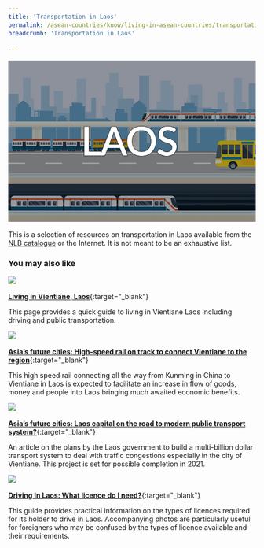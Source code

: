 ```yaml
---
title: 'Transportation in Laos'
permalink: /asean-countries/know/living-in-asean-countries/transportation-in-Laos/
breadcrumb: 'Transportation in Laos'

---
```



<img src="/images/asean-living/Transportation-Laos.jpg" alt="Transportation Laos banner" style="width:800px;" />

 This is a selection of resources on transportation in Laos available from the [NLB catalogue](http://catalogue.nlb.gov.sg/) or the Internet.  It is not meant to be an exhaustive list.

### **You may also like**

<img src="/images/resources/Article 3.jpg" style="width:180px;" />

[**Living in Vientiane, Laos**](https://www.acs-ami.com/en/expatriation/relocation-guide/living-in-vientiane-laos/){:target="_blank"}

This page provides a quick guide to living in Vientiane Laos including driving and public transportation.

<img src="/images/resources/Article 1.jpg" style="width:180px;" />

[**Asia’s future cities: High-speed rail on track to connect Vientiane to the region**](http://www.channelnewsasia.com/news/asiapacific/asia-s-future-cities-high-speed-rail-on-track-to-connect-vientia-7623230){:target="_blank"}

This high speed rail connecting all the way from Kunming in China to Vientiane in Laos is expected to facilitate an increase in flow of goods, money and people into Laos bringing much awaited economic benefits.

<img src="/images/resources/Article 4.jpg" style="width:180px;" />

[**Asia’s future cities: Laos capital on the road to modern public transport system?**](http://www.channelnewsasia.com/news/asiapacific/asia-s-future-cities-laos-capital-on-the-road-to-modern-public-t-7588290){:target="_blank"}

An article on the plans by the Laos government to build a multi-billion dollar transport system to deal with traffic congestions especially in the city of Vientiane. This project is set for possible completion in 2021.

<img src="/images/resources/Article 2.jpg" style="width:180px;" />

[**Driving In Laos: What licence do I need?**](http://jclao.com/driving-laos-license-need/){:target="_blank"}

This guide provides practical information on the types of licences required for its holder to drive in Laos. Accompanying photos are particularly useful for foreigners who may be confused by the types of licence available and their requirements.